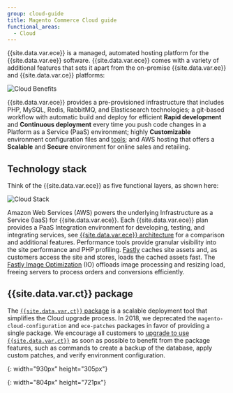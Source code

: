 ```yaml
---
group: cloud-guide
title: Magento Commerce Cloud guide
functional_areas:
  - Cloud
---
```


{{site.data.var.ece}} is a managed, automated hosting platform for the {{site.data.var.ee}} software. {{site.data.var.ece}} comes with a variety of additional features that sets it apart from the on-premise {{site.data.var.ee}} and {{site.data.var.ce}} platforms:

![Cloud Benefits]

{{site.data.var.ece}} provides a pre-provisioned infrastructure that includes PHP, MySQL, Redis, RabbitMQ, and Elasticsearch technologies; a git-based workflow with automatic build and deploy for efficient **Rapid development** and **Continuous deployment** every time you push code changes in a Platform as a Service (PaaS) environment; highly **Customizable** environment configuration files and [tools](#ece-tools-package); and AWS hosting that offers a **Scalable** and **Secure** environment for online sales and retailing.

## Technology stack

Think of the {{site.data.var.ece}} as five functional layers, as shown here:

![Cloud Stack]

Amazon Web Services (AWS) powers the underlying Infrastructure as a Service (IaaS) for {{site.data.var.ece}}. Each {{site.data.var.ece}} plan provides a PaaS Integration environment for developing, testing, and integrating services, see [{{site.data.var.ece}} architecture]({{page.baseurl}}/cloud/architecture/cloud-architecture.html) for a comparison and additional features. Performance tools provide granular visibility into the site performance and PHP profiling. [Fastly]({{page.baseurl}}/cloud/cdn/cloud-fastly.html) caches site assets and, as customers access the site and stores, loads the cached assets fast. The [Fastly Image Optimization]({{page.baseurl}}/cloud/cdn/fastly-image-optimization.html) (IO) offloads image processing and resizing load, freeing servers to process orders and conversions efficiently.
<!-- Also, the Fastly Web Application Firewall (WAF) prevents malicious traffic and other OWASP Top 10 threats from affecting the site. -->

## {{site.data.var.ct}} package

The [`{{site.data.var.ct}}` package][ece] is a scalable deployment tool that simplifies the Cloud upgrade process. In 2018, we deprecated the `magento-cloud-configuration` and `ece-patches` packages in favor of providing a single package. We encourage all customers to [upgrade to use `{{site.data.var.ct}}`]({{page.baseurl}}/cloud/project/ece-tools-upgrade-project.html) as soon as possible to benefit from the package features, such as commands to create a backup of the database, apply custom patches, and verify environment configuration.

<!-- Link definitions -->

[Cloud Benefits]: {{site.baseurl}}/common/images/cloud/CloudBenefits.svg
{: width="930px" height="305px"}

[Cloud Stack]: {{site.baseurl}}/common/images/cloud/CloudStack.png
{: width="804px" height="721px"}

[ece]: {{page.baseurl}}/cloud/reference/ece-tools-reference.html
